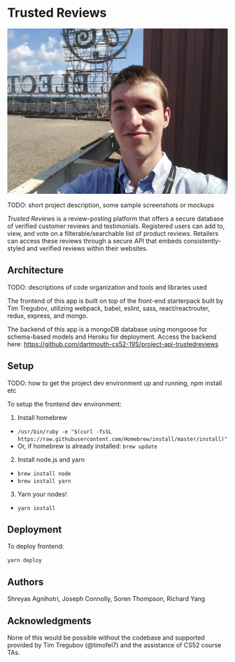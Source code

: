 # Trusted Reviews

![Team Photo](./src/img/joeTheGoat.jpg)

TODO: short project description, some sample screenshots or mockups

*Trusted Reviews* is a review-posting platform that offers a secure database of verified customer reviews and testimonials. Registered users can add to, view, and vote on a filterable/searchable list of product reviews. Retailers can access these reviews through a secure API that embeds consistently-styled and verified reviews within their websites.

## Architecture

TODO:  descriptions of code organization and tools and libraries used

The frontend of this app is built on top of the front-end starterpack built by Tim Tregubov, utilizing webpack, babel, eslint, sass, react/reactrouter, redux, express, and mongo.

The backend of this app is a mongoDB database using mongoose for schema-based models and Heroku for deployment.  Access the backend here: https://github.com/dartmouth-cs52-19S/project-api-trustedreviews

## Setup

TODO: how to get the project dev environment up and running, npm install etc

To setup the frontend dev environment:

1. Install homebrew
  * `/usr/bin/ruby -e "$(curl -fsSL https://raw.githubusercontent.com/Homebrew/install/master/install)"`
  * Or, if homebrew is already installed: `brew update`
2. Install node.js and yarn
  * `brew install node`
  * `brew install yarn`
3. Yarn your nodes!
  * `yarn install`


## Deployment

To deploy frontend:

`yarn deploy`

## Authors

Shreyas Agnihotri, Joseph Connolly, Soren Thompson, Richard Yang

## Acknowledgments

None of this would be possible without the codebase and supported provided by Tim Tregubov (@timofei7) and the assistance of CS52 course TAs.